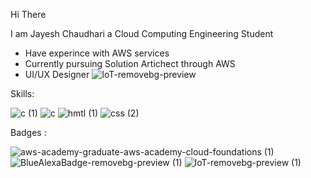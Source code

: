    Hi There

   I am Jayesh Chaudhari a Cloud Computing Engineering Student

- Have experince with AWS services
- Currently pursuing Solution Artichect through AWS
- UI/UX Designer
![IoT-removebg-preview](https://user-images.githubusercontent.com/81688373/167296051-1c83b155-840d-49c3-9e48-517dcfb0fa48.png)


Skills:


![c (1)](https://user-images.githubusercontent.com/81688373/167295450-9f99289e-5422-4084-9aa0-93d0f1501988.png)
![c  ](https://user-images.githubusercontent.com/81688373/167295693-7485dc0c-f966-48a7-bb49-6e3f98d74d2f.png)
![hmtl (1)](https://user-images.githubusercontent.com/81688373/167295599-a0192892-5693-4588-a16b-ad224bc4d40d.png)
![css (2)](https://user-images.githubusercontent.com/81688373/167295632-832b08ff-61d3-4c3f-ab28-91b1c133e863.png)

Badges :

![aws-academy-graduate-aws-academy-cloud-foundations (1)](https://user-images.githubusercontent.com/81688373/167295800-59708cdf-4b52-41ce-9b05-3ad9cffb240b.png)
![BlueAlexaBadge-removebg-preview (1)](https://user-images.githubusercontent.com/81688373/167296025-42d05511-33ca-4c31-8f3c-bd9dc8bf2a56.png)
![IoT-removebg-preview (1)](https://user-images.githubusercontent.com/81688373/167296066-f4b10cf9-7582-45d9-98fb-c155c1dc6988.png)



